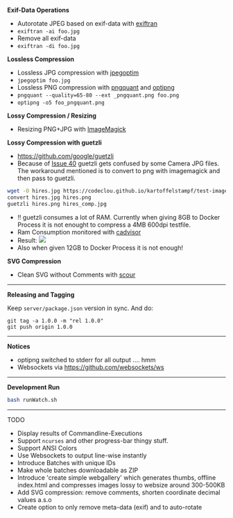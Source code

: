 
**Exif-Data Operations**

 * Autorotate JPEG based on exif-data with [exiftran](http://manpages.ubuntu.com/manpages/zesty/man1/exiftran.1.html)
  * `exiftran -ai foo.jpg`
 * Remove all exif-data  
  * `exiftran -di foo.jpg`

**Lossless Compression**

 * Lossless JPG compression with [jpegoptim](https://github.com/tjko/jpegoptim)
  * `jpegoptim foo.jpg`
 * Lossless PNG compression with [pngquant](https://pngquant.org/) and [optipng](https://de.wikipedia.org/wiki/OptiPNG)
  * `pngquant --quality=65-80 --ext _pngquant.png foo.png`
  * `optipng -o5 foo_pngquant.png`

**Lossy Compression / Resizing**

 * Resizing PNG+JPG with [ImageMagick](https://de.wikipedia.org/wiki/ImageMagick)

**Lossy Compression with guetzli**

 * https://github.com/google/guetzli
 * Because of [Issue 40](https://github.com/google/guetzli/issues/40) guetzli gets confused by some Camera JPG files. The workaround mentioned is to convert to png with imagemagick and then pass to guetzli.

```sh
wget -O hires.jpg https://codeclou.github.io/kartoffelstampf/test-images/test-affinity-photo-600dpi.jpg
convert hires.jpg hires.png
guetzli hires.png hires_comp.jpg
```

 * :bangbang: guetzli consumes a lot of RAM. Currently when giving 8GB to Docker Process it is not enought to compress a 4MB 600dpi testfile.
  * Ram Consumption monitored with [cadvisor](https://github.com/google/cadvisor)
  * Result: ![](https://codeclou.github.io/kartoffelstampf/img/guetzli-ram-8gb-killed.png)
  * Also when given 12GB to Docker Process it is not enough!
  
 

**SVG Compression**

 * Clean SVG without Comments with [scour](https://github.com/scour-project/scour)

----

**Releasing and Tagging**

Keep `server/package.json` version in sync. And do:

```
git tag -a 1.0.0 -m "rel 1.0.0"
git push origin 1.0.0
```

----

**Notices**

 * optipng switched to stderr for all output .... hmm
 * Websockets via https://github.com/websockets/ws
 
 
---
 
**Development Run**

```bash
bash runWatch.sh
```

---

TODO

 * Display results of Commandline-Executions
  * Support `ncurses` and other progress-bar thingy stuff.
  * Support ANSI Colors
  * Use Websockets to output line-wise instantly 
 * Introduce Batches with unique IDs
 * Make whole batches downloadable as ZIP
 * Introduce 'create simple webgallery' which generates thumbs, offline index.html and compresses images lossy to websize around 300-500KB
 * Add SVG compression: remove comments, shorten coordinate decimal values a.s.o
 * Create option to only remove meta-data (exif) and to auto-rotate